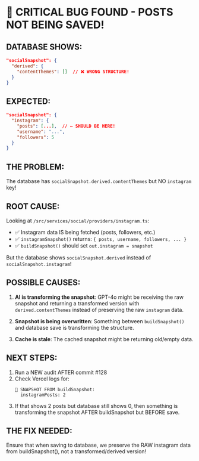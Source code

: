 # 🚨 CRITICAL BUG FOUND - POSTS NOT BEING SAVED!

## DATABASE SHOWS:
```json
"socialSnapshot": {
  "derived": {
    "contentThemes": []  // ❌ WRONG STRUCTURE!
  }
}
```

## EXPECTED:
```json
"socialSnapshot": {
  "instagram": {
    "posts": [...],  // ← SHOULD BE HERE!
    "username": "...",
    "followers": 5
  }
}
```

## THE PROBLEM:

The database has `socialSnapshot.derived.contentThemes` but NO `instagram` key!

## ROOT CAUSE:

Looking at `/src/services/social/providers/instagram.ts`:
- ✅ Instagram data IS being fetched (posts, followers, etc.)
- ✅ `instagramSnapshot()` returns: `{ posts, username, followers, ... }`
- ✅ `buildSnapshot()` should set `out.instagram = snapshot`

But the database shows `socialSnapshot.derived` instead of `socialSnapshot.instagram`!

## POSSIBLE CAUSES:

1. **AI is transforming the snapshot**: GPT-4o might be receiving the raw snapshot and returning a transformed version with `derived.contentThemes` instead of preserving the raw `instagram` data.

2. **Snapshot is being overwritten**: Something between `buildSnapshot()` and database save is transforming the structure.

3. **Cache is stale**: The cached snapshot might be returning old/empty data.

## NEXT STEPS:

1. Run a NEW audit AFTER commit #128
2. Check Vercel logs for:
   ```
   🔴 SNAPSHOT FROM buildSnapshot:
     instagramPosts: 2
   ```
3. If that shows 2 posts but database still shows 0, then something is transforming the snapshot AFTER buildSnapshot but BEFORE save.

## THE FIX NEEDED:

Ensure that when saving to database, we preserve the RAW instagram data from buildSnapshot(), not a transformed/derived version!

